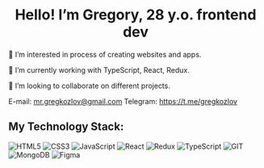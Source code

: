 <h1 align="center">Hello! I’m Gregory, 28 y.o. frontend dev</h1>

🌱 I’m interested in process of creating websites and apps.

🌱 I’m currently working with TypeScript, React, Redux.

🌱 I’m looking to collaborate on different projects.

E-mail: mr.gregkozlov@gmail.com
Telegram: https://t.me/gregkozlov

## My Technology Stack:
![HTML5](https://img.shields.io/badge/-HTML5-011?&logo=HTML5)
![CSS3](https://img.shields.io/badge/-CSS3-011?&logo=CSS3)
![JavaScript](https://img.shields.io/badge/-JavaScript-011?&logo=JavaScript)
![React](https://img.shields.io/badge/-React-011?&logo=React)
![Redux](https://img.shields.io/badge/Redux-011?logo=redux)
![TypeScript](https://img.shields.io/badge/-TypeScript-011?&logo=TypeScript)
![GIT](https://img.shields.io/badge/-GIT-011?&logo=GIT)
![MongoDB](https://img.shields.io/badge/-MongoDB-011?&logo=MongoDB)
![Figma](https://img.shields.io/badge/-Figma-011?&logo=Figma)

